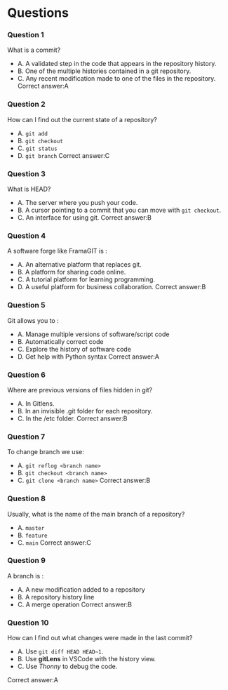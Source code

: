 # Questions

### Question 1

What is a commit?

- A. A validated step in the code that appears in the repository history.
- B. One of the multiple histories contained in a git repository.
- C. Any recent modification made to one of the files in the repository.
Correct answer:A
### Question 2

How can I find out the current state of a repository?

- A. `git add`
- B. `git checkout`
- C. `git status`
- D. `git branch`
Correct answer:C

### Question 3

What is HEAD?

- A. The server where you push your code.
- B. A cursor pointing to a commit that you can move with `git checkout`.
- C. An interface for using git.
Correct answer:B

### Question 4

A software forge like FramaGIT is :

- A. An alternative platform that replaces git.
- B. A platform for sharing code online.
- C. A tutorial platform for learning programming.
- D. A useful platform for business collaboration.
Correct answer:B

### Question 5

Git allows you to :

- A. Manage multiple versions of software/script code
- B. Automatically correct code
- C. Explore the history of software code
- D. Get help with Python syntax
Correct answer:A

### Question 6

Where are previous versions of files hidden in git?

- A. In Gitlens.
- B. In an invisible .git folder for each repository.
- C. In the /etc folder.
Correct answer:B
### Question 7

To change branch we use:

- A. `git reflog <branch name>`
- B. `git checkout <branch name>`
- C. `git clone <branch name>`
Correct answer:B

### Question 8

Usually, what is the name of the main branch of a repository?

- A. `master`
- B. `feature`
- C. `main`
Correct answer:C
### Question 9

A branch is :

- A. A new modification added to a repository
- B. A repository history line
- C. A merge operation
Correct answer:B

### Question 10

How can I find out what changes were made in the last commit? 

- A. Use `git diff HEAD HEAD~1`.
- B. Use **gitLens** in VSCode with the history view.
- C. Use _Thonny_ to debug the code.

Correct answer:A